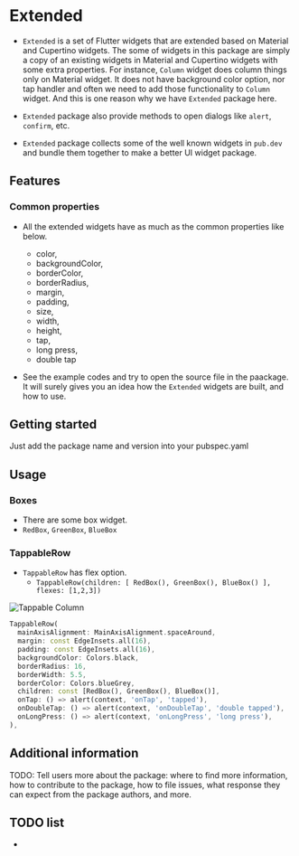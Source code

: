 # Extended

- `Extended` is a set of Flutter widgets that are extended based on Material and Cupertino widgets. The some of widgets in this package are simply a copy of an existing widgets in Material and Cupertino widgets with some extra properties.
For instance, `Column` widget does column things only on Material widget. It does not have background color option, nor tap handler and often we need to add those functionality to `Column` widget. And this is one reason why we have `Extended` package here.

- `Extended` package also provide methods to open dialogs like `alert`, `confirm`, etc.

- `Extended` package collects some of the well known widgets in `pub.dev` and bundle them together to make a better UI widget package.





## Features

### Common properties

- All the extended widgets have as much as the common properties like below.
    - color, 
    - backgroundColor,
    - borderColor,
    - borderRadius,
    - margin,
    - padding,
    - size,
    - width,
    - height,
    - tap, 
    - long press,
    - double tap
    

- See the example codes and try to open the source file in the paackage. It will surely gives you an idea how the `Extended` widgets are built, and how to use.

## Getting started

Just add the package name and version into your pubspec.yaml

## Usage

### Boxes

- There are some box widget.
- `RedBox`, `GreenBox`, `BlueBox`

### TappableRow

- `TappableRow` has flex option.
  - `TappableRow(children: [ RedBox(), GreenBox(), BlueBox() ], flexes: [1,2,3])`



![Tappable Column](https://github.com/thruthesky/extended/raw/main/res/tappable_column.jpg)

```dart
TappableRow(
  mainAxisAlignment: MainAxisAlignment.spaceAround,
  margin: const EdgeInsets.all(16),
  padding: const EdgeInsets.all(16),
  backgroundColor: Colors.black,
  borderRadius: 16,
  borderWidth: 5.5,
  borderColor: Colors.blueGrey,
  children: const [RedBox(), GreenBox(), BlueBox()],
  onTap: () => alert(context, 'onTap', 'tapped'),
  onDoubleTap: () => alert(context, 'onDoubleTap', 'double tapped'),
  onLongPress: () => alert(context, 'onLongPress', 'long press'),
),
```

## Additional information

TODO: Tell users more about the package: where to find more information, how to 
contribute to the package, how to file issues, what response they can expect 
from the package authors, and more.


## TODO list


- 